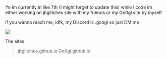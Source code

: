 Yo im currently in like 7th (I might forget to update this)
while I code im either working on jbglitches site with my friends
or my Go0gl site by myself

if you wanna reach me, idfk, my Discord is .googl so just DM me

![](https://komarev.com/ghpvc/?username=Go0gl)

The sites:
> jbglitches.github.io
> Go0gl.github.io
